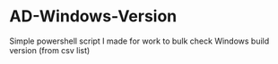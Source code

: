 # AD-Windows-Version
Simple powershell script I made for work to bulk check Windows build version (from csv list)
